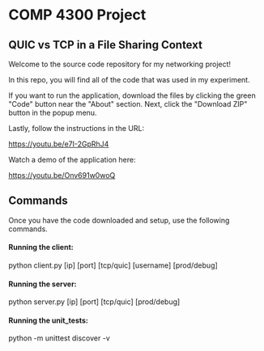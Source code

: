 <h1>COMP 4300 Project</h1>

<h2> QUIC vs TCP in a File Sharing Context </h2>
Welcome to the source code repository for my networking project!

In this repo, you will find all of the code that was used in my experiment.

If you want to run the application, download the files by clicking the green "Code" button near the "About" section. Next, click the "Download ZIP" button in the popup menu.

Lastly, follow the instructions in the URL:

https://youtu.be/e7I-2GpRhJ4

Watch a demo of the application here:

https://youtu.be/Onv691w0woQ

<h2>Commands</h2>

Once you have the code downloaded and setup, use the following commands.

<h4>Running the client:</h4>

python client.py [ip] [port] [tcp/quic] [username] [prod/debug]

<h4>Running the server:</h4>

python server.py [ip] [port] [tcp/quic] [prod/debug]

<h4>Running the unit_tests:</h4>

python -m unittest discover -v
